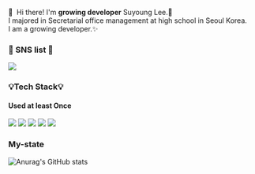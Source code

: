 <p>
  👋&nbsp; Hi there! I'm <b>growing developer</b> Suyoung Lee.🌷 <br/>
  I majored in Secretarial office management at high school in Seoul Korea. <br/>
  I am a growing developer.✨ <br/>
</p>

### 💌 SNS list 💌
<p>
    <a href="mailto:suyoung2890@naver.com" target="_blank"><img src="https://img.shields.io/badge/suyoung2890@naver.com-EA4335?style=flat-square&logo=Gmail&logoColor=white"/></a>  
</p>

### 💡Tech Stack💡
#### Used at least Once
<p>
  <img src="https://img.shields.io/badge/Python-46649B?style=flat-square&logo=Python&logoColor=white"/>
  <img src="https://img.shields.io/badge/MySQL-FFA500?style=flat-square&logo=MySQL&logoColor=white"/>
  <img src="https://img.shields.io/badge/jango-006400?style=flat-square&logo=Django&logoColor=white"/>
  <img src="https://img.shields.io/badge/PowerBI-FFD232?style=flat-square&logo=PowerBI&logoColor=white"/>
  <img src="https://img.shields.io/badge/HTML-FF7DB4?style=flat-square&logo=HTML&logoColor=white"/>
</p>

### My-state
![Anurag's GitHub stats](https://github-readme-stats.vercel.app/api?username=Leezhur&show_icons=true&theme=radical)

<!--
**Leezhur/Leezhur** is a ✨ _special_ ✨ repository because its `README.md` (this file) appears on your GitHub profile.

Here are some ideas to get you started:

- 🔭 I’m currently working on ...
- 🌱 I’m currently learning ...
- 👯 I’m looking to collaborate on ...
- 🤔 I’m looking for help with ...
- 💬 Ask me about ...
- 📫 How to reach me: ...
- 😄 Pronouns: ...
- ⚡ Fun fact: ...
-->
